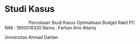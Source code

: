 # Studi Kasus  
<center>Percobaan Studi Kasus Optimalisasi Budget Rakit PC</center>  
NIM : 1900018320  
Nama : Farhan Ario Altariq  
  
Universitas Ahmad Dahlan
